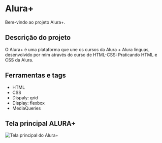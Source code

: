 # Alura+
Bem-vindo ao projeto Alura+.
## Descrição do projeto 
O Alura+ é uma plataforma que une os cursos da Alura + Alura línguas, desenvolvido por mim através do curso de HTML-CSS: Praticando HTML e CSS da Alura.
## Ferramentas e tags
- HTML
- CSS
- Dispaly: grid
- Display: flexbox
- MediaQueries
## Tela principal ALURA+
![Tela principal do Alura+](https://s4.aconvert.com/convert/p3r68-cdx67/avvk9-k3kv5.png)
